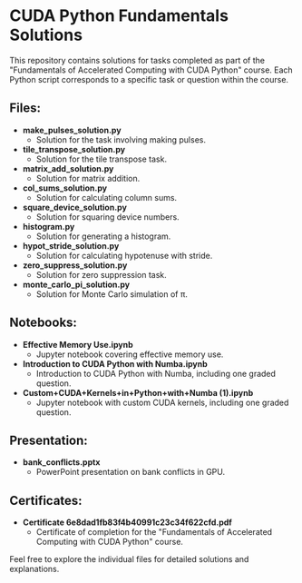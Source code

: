# CUDA Python Fundamentals Solutions

This repository contains solutions for tasks completed as part of the "Fundamentals of Accelerated Computing with CUDA Python" course. Each Python script corresponds to a specific task or question within the course.

## Files:
- **make_pulses_solution.py**
  - Solution for the task involving making pulses.
- **tile_transpose_solution.py**
  - Solution for the tile transpose task.
- **matrix_add_solution.py**
  - Solution for matrix addition.
- **col_sums_solution.py**
  - Solution for calculating column sums.
- **square_device_solution.py**
  - Solution for squaring device numbers.
- **histogram.py**
  - Solution for generating a histogram.
- **hypot_stride_solution.py**
  - Solution for calculating hypotenuse with stride.
- **zero_suppress_solution.py**
  - Solution for zero suppression task.
- **monte_carlo_pi_solution.py**
  - Solution for Monte Carlo simulation of π.

## Notebooks:
- **Effective Memory Use.ipynb**
  - Jupyter notebook covering effective memory use.
- **Introduction to CUDA Python with Numba.ipynb**
  - Introduction to CUDA Python with Numba, including one graded question.
- **Custom+CUDA+Kernels+in+Python+with+Numba (1).ipynb**
  - Jupyter notebook with custom CUDA kernels, including one graded question.

## Presentation:
- **bank_conflicts.pptx**
  - PowerPoint presentation on bank conflicts in GPU.

## Certificates:
- **Certificate 6e8dad1fb83f4b40991c23c34f622cfd.pdf**
  - Certificate of completion for the "Fundamentals of Accelerated Computing with CUDA Python" course.

Feel free to explore the individual files for detailed solutions and explanations.
